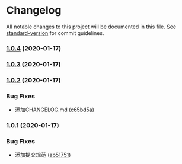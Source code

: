 # Changelog

All notable changes to this project will be documented in this file. See [standard-version](https://github.com/conventional-changelog/standard-version) for commit guidelines.

### [1.0.4](https://gitee.com/porky-prince/psd2bmf/compare/v1.0.3...v1.0.4) (2020-01-17)

### [1.0.3](https://gitee.com/porky-prince/psd2bmf/compare/v1.0.2...v1.0.3) (2020-01-17)

### [1.0.2](https://gitee.com/porky-prince/psd2bmf/compare/v1.0.1...v1.0.2) (2020-01-17)


### Bug Fixes

* 添加CHANGELOG.md ([c65bd5a](https://gitee.com/porky-prince/psd2bmf/commit/c65bd5a513a643968241b10f645b224737ceda9c))

### 1.0.1 (2020-01-17)


### Bug Fixes

* 添加提交规范 ([ab51751](https://gitee.com/porky-prince/psd2bmf/commit/ab51751fa7b8cd1cbfeeb97f614cfefccc5b6521))
